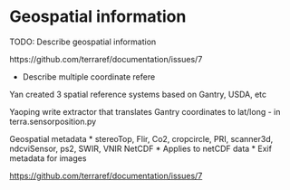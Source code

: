 # Geospatial information

TODO: Describe geospatial information





https:\/\/github.com\/terraref\/documentation\/issues\/7

* Describe multiple coordinate refere



Yan created 3 spatial reference systems based on Gantry, USDA, etc

Yaoping write extractor that translates Gantry coordinates to lat\/long - in terra.sensorposition.py

Geospatial metadata
\* stereoTop, Flir, Co2, cropcircle, PRI, scanner3d, ndcviSensor, ps2, SWIR, VNIR
NetCDF
\* Applies to netCDF data
    \* Exif metadata for images

[https:\/\/github.com\/terraref\/documentation\/issues\/7](https://github.com/terraref/documentation/issues/7)

